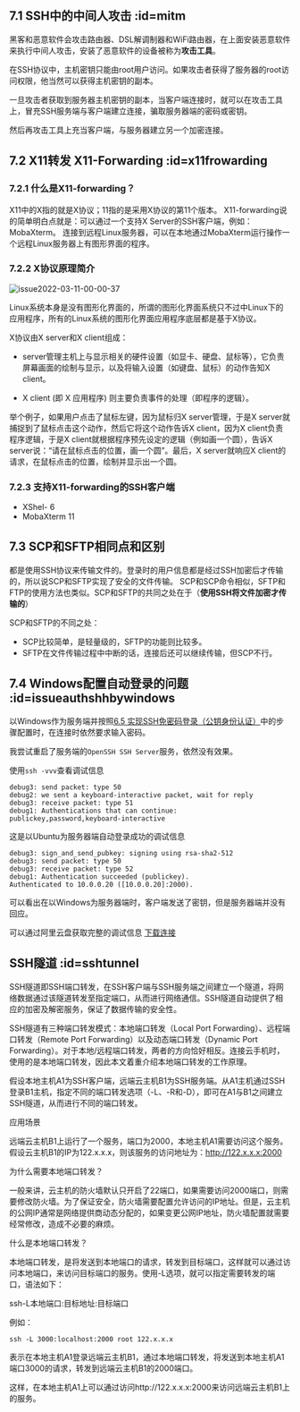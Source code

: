 ## 7.1 SSH中的中间人攻击 :id=mitm

黑客和恶意软件会攻击路由器、DSL解调制器和WiFi路由器，在上面安装恶意软件来执行中间人攻击，安装了恶意软件的设备被称为**攻击工具**。

在SSH协议中，主机密钥只能由root用户访问。如果攻击者获得了服务器的root访问权限，他当然可以获得主机密钥的副本。

一旦攻击者获取到服务器主机密钥的副本，当客户端连接时，就可以在攻击工具上，冒充SSH服务端与客户端建立连接，骗取服务器端的密码或密钥。

然后再攻击工具上充当客户端，与服务器建立另一个加密连接。

## 7.2 X11转发 X11-Forwarding :id=x11frowarding

### 7.2.1 什么是X11-forwarding？

X11中的X指的就是X协议；11指的是采用X协议的第11个版本。
X11-forwarding说的简单明白点就是：可以通过一个支持X Server的SSH客户端，例如：MobaXterm。 连接到远程Linux服务器，可以在本地通过MobaXterm运行操作一个远程Linux服务器上有图形界面的程序。

### 7.2.2 X协议原理简介

<img src="https://linley.oss-cn-shanghai.aliyuncs.com/typora_image/issue2022-03-11-00-00-37.png" alt="issue2022-03-11-00-00-37" width="" height="">

Linux系统本身是没有图形化界面的，所谓的图形化界面系统只不过中Linux下的应用程序，所有的Linux系统的图形化界面应用程序底层都是基于X协议。

X协议由X server和X client组成：

- server管理主机上与显示相关的硬件设置（如显卡、硬盘、鼠标等），它负责屏幕画面的绘制与显示，以及将输入设置（如键盘、鼠标）的动作告知X client。

- X client (即 X 应用程序) 则主要负责事件的处理（即程序的逻辑）。

举个例子，如果用户点击了鼠标左键，因为鼠标归X server管理，于是X server就捕捉到了鼠标点击这个动作，然后它将这个动作告诉X client，因为X client负责程序逻辑，于是X client就根据程序预先设定的逻辑（例如画一个圆），告诉X server说：“请在鼠标点击的位置，画一个圆”。最后，X server就响应X client的请求，在鼠标点击的位置，绘制并显示出一个圆。

### 7.2.3 支持X11-forwarding的SSH客户端

- XShel- 6
- MobaXterm 11

## 7.3 SCP和SFTP相同点和区别

都是使用SSH协议来传输文件的。登录时的用户信息都是经过SSH加密后才传输的，所以说SCP和SFTP实现了安全的文件传输。
SCP和SCP命令相似，SFTP和FTP的使用方法也类似。SCP和SFTP的共同之处在于（**使用SSH将文件加密才传输的**）

SCP和SFTP的不同之处：
- SCP比较简单，是轻量级的，SFTP的功能则比较多。
- SFTP在文件传输过程中中断的话，连接后还可以继续传输，但SCP不行。

## 7.4 Windows配置自动登录的问题 :id=issueauthshhbywindows

以Windows作为服务端并按照[6.5 实现SSH免密码登录（公钥身份认证）](md/guide#sshpubauth)中的步骤配置时，在连接时依然要求输入密码。

我尝试重启了服务端的`OpenSSH SSH Server`服务，依然没有效果。

使用`ssh -vvv`查看调试信息

```log
debug3: send packet: type 50
debug2: we sent a keyboard-interactive packet, wait for reply
debug3: receive packet: type 51 
debug1: Authentications that can continue: publickey,password,keyboard-interactive
```
这是以Ubuntu为服务器端自动登录成功的调试信息

```log
debug3: sign_and_send_pubkey: signing using rsa-sha2-512
debug3: send packet: type 50
debug3: receive packet: type 52
debug1: Authentication succeeded (publickey).
Authenticated to 10.0.0.20 ([10.0.0.20]:2000).
```
可以看出在以Windows为服务器端时，客户端发送了密钥，但是服务器端并没有回应。

可以通过阿里云盘获取完整的调试信息 [下载连接](https://www.aliyundrive.com/s/kQqRbquLCVa)

## SSH隧道 :id=sshtunnel

SSH隧道即SSH端口转发，在SSH客户端与SSH服务端之间建立一个隧道，将网络数据通过该隧道转发至指定端口，从而进行网络通信。SSH隧道自动提供了相应的加密及解密服务，保证了数据传输的安全性。

SSH隧道有三种端口转发模式：本地端口转发（Local Port Forwarding）、远程端口转发（Remote Port Forwarding）以及动态端口转发（Dynamic Port Forwarding）。对于本地/远程端口转发，两者的方向恰好相反。连接云手机时，使用的是本地端口转发，因此本文着重介绍本地端口转发的工作原理。

假设本地主机A1为SSH客户端，远端云主机B1为SSH服务端。从A1主机通过SSH登录B1主机，指定不同的端口转发选项（-L、-R和-D），即可在A1与B1之间建立SSH隧道，从而进行不同的端口转发。

应用场景

远端云主机B1上运行了一个服务，端口为2000，本地主机A1需要访问这个服务。假设云主机B1的IP为122.x.x.x，则该服务的访问地址为：http://122.x.x.x:2000

为什么需要本地端口转发？

一般来讲，云主机的防火墙默认只开启了22端口，如果需要访问2000端口，则需要修改防火墙。为了保证安全，防火墙需要配置允许访问的IP地址。但是，云主机的公网IP通常是网络提供商动态分配的，如果变更公网IP地址，防火墙配置就需要经常修改，造成不必要的麻烦。

什么是本地端口转发？

本地端口转发，是将发送到本地端口的请求，转发到目标端口，这样就可以通过访问本地端口，来访问目标端口的服务。使用-L选项，就可以指定需要转发的端口，语法如下：

ssh-L本地端口:目标地址:目标端口

例如：

```shell
ssh -L 3000:localhost:2000 root 122.x.x.x
```

表示在本地主机A1登录远端云主机B1，通过本地端口转发，将发送到本地主机A1端口3000的请求，转发到远端云主机B1的2000端口。

这样，在本地主机A1上可以通过访问http://122.x.x.x:2000来访问远端云主机B1上的服务。